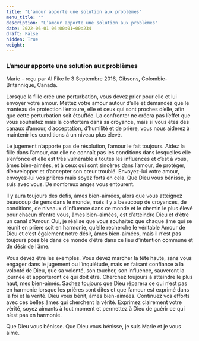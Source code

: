 ```yaml
---
title: "L’amour apporte une solution aux problèmes"
menu_title: ""
description: "L’amour apporte une solution aux problèmes"
date: 2022-06-01 06:00:01+00:234
draft: False
hidden: True
weight:
---
```

### L’amour apporte une solution aux problèmes

Marie - reçu par Al Fike le 3 Septembre 2016, Gibsons, Colombie-Britannique, Canada.

Lorsque la fille crée une perturbation, vous devez prier pour elle et lui envoyer votre amour. Mettez votre amour autour d’elle et demandez que le manteau de protection l’entoure, elle et ceux qui sont proches d’elle, afin que cette perturbation soit étouffée. La confronter ne créera pas l’effet que vous souhaitez mais la confortera dans sa croyance, mais si vous êtes des canaux d’amour, d’acceptation, d’humilité et de prière, vous nous aiderez à maintenir les conditions à un niveau plus élevé.

Le jugement n’apporte pas de résolution, l’amour le fait toujours. Aidez la fille dans l’amour, car elle ne connaît pas les conditions dans lesquelles elle s’enfonce et elle est très vulnérable à toutes les influences et c’est à vous, âmes bien-aimées, et à ceux qui sont sincères dans l’amour, de protéger, d’envelopper et d’accepter son cœur troublé. Envoyez-lui votre amour, envoyez-lui vos prières mais soyez forts en cela. Que Dieu vous bénisse, je suis avec vous. De nombreux anges vous entourent.

Il y aura toujours des défis, âmes bien-aimées, alors que vous atteignez beaucoup de gens dans le monde, mais il y a beaucoup de croyances, de conditions, de niveaux d’influence dans ce monde et le chemin le plus élevé pour chacun d’entre vous, âmes bien-aimées, est d’atteindre Dieu et d’être un canal d’Amour. Oui, je réalise que vous souhaitez que chaque âme qui se réunit en prière soit en harmonie, qu’elle recherche le véritable Amour de Dieu et c’est également notre désir, âmes bien-aimées, mais il n’est pas toujours possible dans ce monde d’être dans ce lieu d’intention commune et de désir de l’âme.

Vous devez être les exemples. Vous devez marcher la tête haute, sans vous engager dans le jugement ou l’inquiétude, mais en faisant confiance à la volonté de Dieu, que sa volonté, son toucher, son influence, sauveront la journée et apporteront ce qui doit être. Cherchez toujours à atteindre le plus haut, mes bien-aimés. Sachez toujours que Dieu réparera ce qui n’est pas en harmonie lorsque les prières sont dites et que l’amour est exprimé dans la foi et la vérité. Dieu vous bénit, âmes bien-aimées. Continuez vos efforts avec ces belles âmes qui cherchent la vérité. Exprimez clairement votre vérité, soyez aimants à tout moment et permettez à Dieu de guérir ce qui n’est pas en harmonie.

Que Dieu vous bénisse. Que Dieu vous bénisse, je suis Marie et je vous aime.
